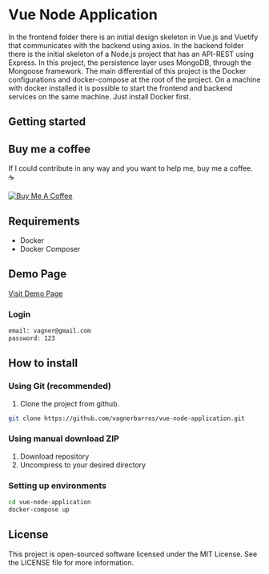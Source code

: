 # Vue Node Application

In the frontend folder there is an initial design skeleton in Vue.js and Vuetify that communicates with the backend using axios.
In the backend folder there is the initial skeleton of a Node.js project that has an API-REST using Express. In this project, the persistence layer uses MongoDB, through the Mongoose framework.
The main differential of this project is the Docker configurations and docker-compose at the root of the project. On a machine with docker installed it is possible to start the frontend and backend services on the same machine. Just install Docker first.

## Getting started



## Buy me a coffee

If I could contribute in any way and you want to help me, buy me a coffee. :coffee:

<a href="https://www.buymeacoffee.com/ghJFcwaeQ" target="_blank"><img src="https://bmc-cdn.nyc3.digitaloceanspaces.com/BMC-button-images/custom_images/orange_img.png" alt="Buy Me A Coffee" style="height: auto !important;width: auto !important;" ></a>

## Requirements

-   Docker
-   Docker Composer

## Demo Page

<a href="http://ec2-18-231-183-249.sa-east-1.compute.amazonaws.com:8080" target="_blank" rel=”noopener”>Visit Demo Page</a>

### Login

```bash
email: vagner@gmail.com
password: 123
```

## How to install

### Using Git (recommended)

1.  Clone the project from github.

```bash
git clone https://github.com/vagnerbarros/vue-node-application.git
```

### Using manual download ZIP

1.  Download repository
2.  Uncompress to your desired directory

### Setting up environments

```bash
cd vue-node-application
docker-compose up
```
## License

This project is open-sourced software licensed under the MIT License. See the LICENSE file for more information.
